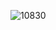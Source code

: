 ![10830](https://user-images.githubusercontent.com/55047686/66695014-64471200-ecf6-11e9-958b-4f7b8041c3c2.jpg)
